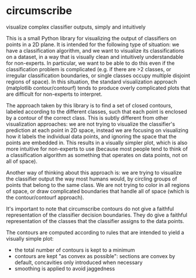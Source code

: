 # circumscribe
visualize complex classifier outputs, simply and intuitively

This is a small Python library for visualizing the output of classifiers on points in a 2D plane. It is intended for the following type of situation: we have a classification algorithm, and we want to visualize its classifications on a dataset, in a way that is visually clean and intuitively understandable for non-experts. In particular, we want to be able to do this even if the classification problem is complicated (e.g. if there are >2 classes, or irregular classification boundaries, or single classes occupy multiple disjoint regions of space). In this situation, the standard visualization approach (matplotlib contour/contourf) tends to produce overly complicated plots that are difficult for non-experts to interpret.

The approach taken by this library is to find a set of closed contours, labeled according to the different classes, such that each point is enclosed by a contour of the correct class. This is subtly different from other visualization approaches: we are not trying to visualize the classifier's prediction at each point in 2D space, instead we are focusing on visualizing how it labels the individual data points, and ignoring the space that the points are embedded in. This results in a visually simpler plot, which is also more intuitive for non-experts to use (because most people tend to think of a classification algorithm as something that operates on data points, not on all of space).

Another way of thinking about this approach is: we are trying to visualize the classifier output the way most humans would, by circling groups of points that belong to the same class. We are not trying to color in all regions of space, or draw complicated boundaries that handle all of space (which is the contour/contourf approach).

It's important to note that circumscribe contours do not give a faithful representation of the classifier decision boundaries. They do give a faithful representation of the classes that the classifier assigns to the data points.

The contours are computed according to rules that are intended to yield a visually simple plot:

- the total number of contours is kept to a minimum
- contours are kept "as convex as possible": sections are convex by default, concavities only introduced when necessary
- smoothing is applied to avoid jaggedness


